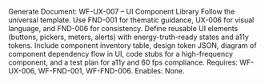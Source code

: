 Generate Document: WF-UX-007 – UI Component Library
Follow the universal template. Use FND-001 for thematic guidance, UX-006 for visual language, and FND-006 for consistency. Define reusable UI elements (buttons, pickers, meters, alerts) with energy-truth-ready states and a11y tokens. Include component inventory table, design token JSON, diagram of component dependency flow in UI, code stubs for a high-frequency component, and a test plan for a11y and 60 fps compliance.
Requires: WF-UX-006, WF-FND-001, WF-FND-006. Enables: None.
